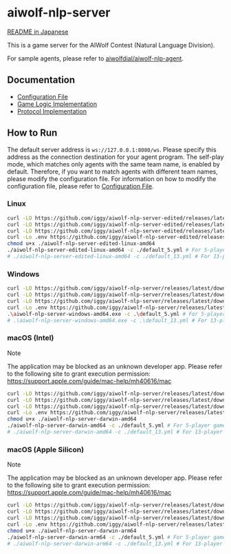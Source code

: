 # aiwolf-nlp-server

[README in Japanese](/README.md)

This is a game server for the AIWolf Contest (Natural Language Division).

For sample agents, please refer to [aiwolfdial/aiwolf-nlp-agent](https://github.com/aiwolfdial/aiwolf-nlp-agent).

## Documentation

- [Configuration File](/doc/en/config.md)
- [Game Logic Implementation](/doc/en/logic.md)
- [Protocol Implementation](/doc/en/protocol.md)

## How to Run

The default server address is `ws://127.0.0.1:8080/ws`. Please specify this address as the connection destination for your agent program.
The self-play mode, which matches only agents with the same team name, is enabled by default. Therefore, if you want to match agents with different team names, please modify the configuration file.
For information on how to modify the configuration file, please refer to [Configuration File](/doc/en/config.md).

### Linux

```bash
curl -LO https://github.com/iggy/aiwolf-nlp-server-edited/releases/latest/download/aiwolf-nlp-server-edited-linux-amd64
curl -LO https://github.com/iggy/aiwolf-nlp-server-edited/releases/latest/download/default_5.yml
curl -LO https://github.com/iggy/aiwolf-nlp-server-edited/releases/latest/download/default_13.yml
curl -Lo .env https://github.com/iggy/aiwolf-nlp-server-edited/releases/latest/download/example.env
chmod u+x ./aiwolf-nlp-server-edited-linux-amd64
./aiwolf-nlp-server-edited-linux-amd64 -c ./default_5.yml # For 5-player games
# ./aiwolf-nlp-server-edited-linux-amd64 -c ./default_13.yml # For 13-player games
```

### Windows

```bash
curl -LO https://github.com/iggy/aiwolf-nlp-server/releases/latest/download/aiwolf-nlp-server-windows-amd64.exe
curl -LO https://github.com/iggy/aiwolf-nlp-server/releases/latest/download/default_5.yml
curl -LO https://github.com/iggy/aiwolf-nlp-server/releases/latest/download/default_13.yml
curl -Lo .env https://github.com/iggy/aiwolf-nlp-server/releases/latest/download/example.env
.\aiwolf-nlp-server-windows-amd64.exe -c .\default_5.yml # For 5-player games
# .\aiwolf-nlp-server-windows-amd64.exe -c .\default_13.yml # For 13-player games
```

### macOS (Intel)

> [!NOTE]
> The application may be blocked as an unknown developer app.
> Please refer to the following site to grant execution permission:
> <https://support.apple.com/guide/mac-help/mh40616/mac>

```bash
curl -LO https://github.com/iggy/aiwolf-nlp-server/releases/latest/download/aiwolf-nlp-server-darwin-amd64
curl -LO https://github.com/iggy/aiwolf-nlp-server/releases/latest/download/default_5.yml
curl -LO https://github.com/iggy/aiwolf-nlp-server/releases/latest/download/default_13.yml
curl -Lo .env https://github.com/iggy/aiwolf-nlp-server/releases/latest/download/example.env
chmod u+x ./aiwolf-nlp-server-darwin-amd64
./aiwolf-nlp-server-darwin-amd64 -c ./default_5.yml # For 5-player games
# ./aiwolf-nlp-server-darwin-amd64 -c ./default_13.yml # For 13-player games
```

### macOS (Apple Silicon)

> [!NOTE]
> The application may be blocked as an unknown developer app.
> Please refer to the following site to grant execution permission:
> <https://support.apple.com/guide/mac-help/mh40616/mac>

```bash
curl -LO https://github.com/iggy/aiwolf-nlp-server/releases/latest/download/aiwolf-nlp-server-darwin-arm64
curl -LO https://github.com/iggy/aiwolf-nlp-server/releases/latest/download/default_5.yml
curl -LO https://github.com/iggy/aiwolf-nlp-server/releases/latest/download/default_13.yml
curl -Lo .env https://github.com/iggy/aiwolf-nlp-server/releases/latest/download/example.env
chmod u+x ./aiwolf-nlp-server-darwin-arm64
./aiwolf-nlp-server-darwin-arm64 -c ./default_5.yml # For 5-player games
# ./aiwolf-nlp-server-darwin-arm64 -c ./default_13.yml # For 13-player games
```
